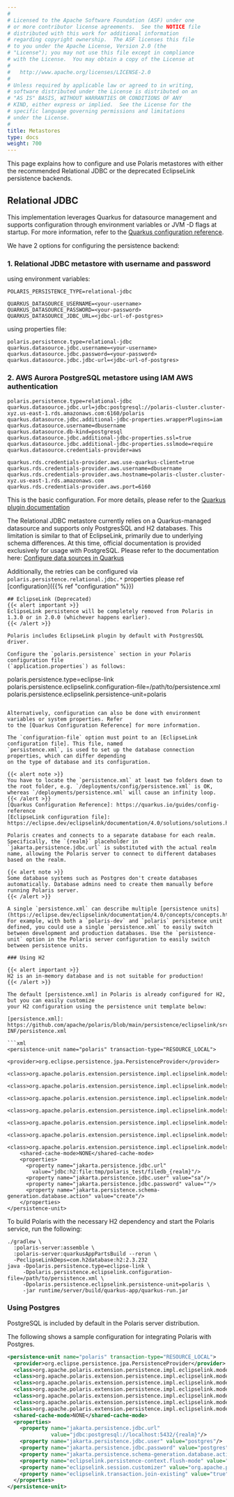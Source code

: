 ```yaml
---
#
# Licensed to the Apache Software Foundation (ASF) under one
# or more contributor license agreements.  See the NOTICE file
# distributed with this work for additional information
# regarding copyright ownership.  The ASF licenses this file
# to you under the Apache License, Version 2.0 (the
# "License"); you may not use this file except in compliance
# with the License.  You may obtain a copy of the License at
#
#   http://www.apache.org/licenses/LICENSE-2.0
#
# Unless required by applicable law or agreed to in writing,
# software distributed under the License is distributed on an
# "AS IS" BASIS, WITHOUT WARRANTIES OR CONDITIONS OF ANY
# KIND, either express or implied.  See the License for the
# specific language governing permissions and limitations
# under the License.
#
title: Metastores
type: docs
weight: 700
---
```


This page explains how to configure and use Polaris metastores with either the recommended Relational JDBC or the
deprecated EclipseLink persistence backends.

## Relational JDBC
This implementation leverages Quarkus for datasource management and supports configuration through
environment variables or JVM -D flags at startup. For more information, refer to the [Quarkus configuration reference](https://quarkus.io/guides/config-reference#env-file).

We have 2 options for configuring the persistence backend:

### 1. Relational JDBC metastore with username and password

using environment variables:
```
POLARIS_PERSISTENCE_TYPE=relational-jdbc

QUARKUS_DATASOURCE_USERNAME=<your-username>
QUARKUS_DATASOURCE_PASSWORD=<your-password>
QUARKUS_DATASOURCE_JDBC_URL=<jdbc-url-of-postgres>
```
using properties file:

```
polaris.persistence.type=relational-jdbc
quarkus.datasource.jdbc.username=<your-username>
quarkus.datasource.jdbc.password=<your-password>
quarkus.datasource.jdbc.jdbc-url=<jdbc-url-of-postgres>
```

### 2. AWS Aurora PostgreSQL metastore using IAM AWS authentication

```
polaris.persistence.type=relational-jdbc
quarkus.datasource.jdbc.url=jdbc:postgresql://polaris-cluster.cluster-xyz.us-east-1.rds.amazonaws.com:6160/polaris
quarkus.datasource.jdbc.additional-jdbc-properties.wrapperPlugins=iam
quarkus.datasource.username=dbusername
quarkus.datasource.db-kind=postgresql
quarkus.datasource.jdbc.additional-jdbc-properties.ssl=true
quarkus.datasource.jdbc.additional-jdbc-properties.sslmode=require
quarkus.datasource.credentials-provider=aws

quarkus.rds.credentials-provider.aws.use-quarkus-client=true
quarkus.rds.credentials-provider.aws.username=dbusername
quarkus.rds.credentials-provider.aws.hostname=polaris-cluster.cluster-xyz.us-east-1.rds.amazonaws.com
quarkus.rds.credentials-provider.aws.port=6160
```
This is the basic configuration. For more details, please refer to the [Quarkus plugin documentation](https://docs.quarkiverse.io/quarkus-amazon-services/dev/amazon-rds.html#_configuration_reference)

The Relational JDBC metastore currently relies on a Quarkus-managed datasource and supports only PostgresSQL and H2 databases. This limitation is similar to that of EclipseLink, primarily due to underlying schema differences. At this time, official documentation is provided exclusively for usage with PostgreSQL.
Please refer to the documentation here:
[Configure data sources in Quarkus](https://quarkus.io/guides/datasource)

Additionally, the retries can be configured via `polaris.persistence.relational.jdbc.*` properties please ref [configuration]({{% ref "configuration" %}})

```
## EclipseLink (Deprecated)
{{< alert important >}}
EclipseLink persistence will be completely removed from Polaris in 1.3.0 or in 2.0.0 (whichever happens earlier).
{{< /alert >}}

Polaris includes EclipseLink plugin by default with PostgresSQL driver.

Configure the `polaris.persistence` section in your Polaris configuration file
(`application.properties`) as follows:

```
polaris.persistence.type=eclipse-link
polaris.persistence.eclipselink.configuration-file=/path/to/persistence.xml
polaris.persistence.eclipselink.persistence-unit=polaris
```

Alternatively, configuration can also be done with environment variables or system properties. Refer
to the [Quarkus Configuration Reference] for more information.

The `configuration-file` option must point to an [EclipseLink configuration file]. This file, named
`persistence.xml`, is used to set up the database connection properties, which can differ depending
on the type of database and its configuration.

{{< alert note >}}
You have to locate the `persistence.xml` at least two folders down to the root folder, e.g. `/deployments/config/persistence.xml` is OK, whereas `/deployments/persistence.xml` will cause an infinity loop.
{{< /alert >}}
[Quarkus Configuration Reference]: https://quarkus.io/guides/config-reference
[EclipseLink configuration file]: https://eclipse.dev/eclipselink/documentation/4.0/solutions/solutions.html#TESTINGJPA002

Polaris creates and connects to a separate database for each realm. Specifically, the `{realm}` placeholder in `jakarta.persistence.jdbc.url` is substituted with the actual realm name, allowing the Polaris server to connect to different databases based on the realm.

{{< alert note >}}
Some database systems such as Postgres don't create databases automatically. Database admins need to create them manually before running Polaris server.
{{< /alert >}}

A single `persistence.xml` can describe multiple [persistence units](https://eclipse.dev/eclipselink/documentation/4.0/concepts/concepts.html#APPDEV001). For example, with both a `polaris-dev` and `polaris` persistence unit defined, you could use a single `persistence.xml` to easily switch between development and production databases. Use the `persistence-unit` option in the Polaris server configuration to easily switch between persistence units.

### Using H2

{{< alert important >}}
H2 is an in-memory database and is not suitable for production!
{{< /alert >}}

The default [persistence.xml] in Polaris is already configured for H2, but you can easily customize
your H2 configuration using the persistence unit template below:

[persistence.xml]: https://github.com/apache/polaris/blob/main/persistence/eclipselink/src/main/resources/META-INF/persistence.xml

```xml
<persistence-unit name="polaris" transaction-type="RESOURCE_LOCAL">
    <provider>org.eclipse.persistence.jpa.PersistenceProvider</provider>
    <class>org.apache.polaris.extension.persistence.impl.eclipselink.models.ModelEntity</class>
    <class>org.apache.polaris.extension.persistence.impl.eclipselink.models.ModelEntityActive</class>
    <class>org.apache.polaris.extension.persistence.impl.eclipselink.models.ModelEntityChangeTracking</class>
    <class>org.apache.polaris.extension.persistence.impl.eclipselink.models.ModelEntityDropped</class>
    <class>org.apache.polaris.extension.persistence.impl.eclipselink.models.ModelGrantRecord</class>
    <class>org.apache.polaris.extension.persistence.impl.eclipselink.models.ModelPrincipalSecrets</class>
    <class>org.apache.polaris.extension.persistence.impl.eclipselink.models.ModelSequenceId</class>
    <shared-cache-mode>NONE</shared-cache-mode>
    <properties>
      <property name="jakarta.persistence.jdbc.url"
        value="jdbc:h2:file:tmp/polaris_test/filedb_{realm}"/>
      <property name="jakarta.persistence.jdbc.user" value="sa"/>
      <property name="jakarta.persistence.jdbc.password" value=""/>
      <property name="jakarta.persistence.schema-generation.database.action" value="create"/>
    </properties>
</persistence-unit>
```

To build Polaris with the necessary H2 dependency and start the Polaris service, run the following:

```shell
./gradlew \
  :polaris-server:assemble \
  :polaris-server:quarkusAppPartsBuild --rerun \
  -PeclipseLinkDeps=com.h2database:h2:2.3.232
java -Dpolaris.persistence.type=eclipse-link \
     -Dpolaris.persistence.eclipselink.configuration-file=/path/to/persistence.xml \
     -Dpolaris.persistence.eclipselink.persistence-unit=polaris \
     -jar runtime/server/build/quarkus-app/quarkus-run.jar
```

### Using Postgres

PostgreSQL is included by default in the Polaris server distribution.

The following shows a sample configuration for integrating Polaris with Postgres.

```xml
<persistence-unit name="polaris" transaction-type="RESOURCE_LOCAL">
  <provider>org.eclipse.persistence.jpa.PersistenceProvider</provider>
  <class>org.apache.polaris.extension.persistence.impl.eclipselink.models.ModelEntity</class>
  <class>org.apache.polaris.extension.persistence.impl.eclipselink.models.ModelEntityActive</class>
  <class>org.apache.polaris.extension.persistence.impl.eclipselink.models.ModelEntityChangeTracking</class>
  <class>org.apache.polaris.extension.persistence.impl.eclipselink.models.ModelEntityDropped</class>
  <class>org.apache.polaris.extension.persistence.impl.eclipselink.models.ModelGrantRecord</class>
  <class>org.apache.polaris.extension.persistence.impl.eclipselink.models.ModelPrincipalSecrets</class>
  <class>org.apache.polaris.extension.persistence.impl.eclipselink.models.ModelSequenceId</class>
  <shared-cache-mode>NONE</shared-cache-mode>
  <properties>
    <property name="jakarta.persistence.jdbc.url"
              value="jdbc:postgresql://localhost:5432/{realm}"/>
    <property name="jakarta.persistence.jdbc.user" value="postgres"/>
    <property name="jakarta.persistence.jdbc.password" value="postgres"/>
    <property name="jakarta.persistence.schema-generation.database.action" value="create"/>
    <property name="eclipselink.persistence-context.flush-mode" value="auto"/>
    <property name="eclipselink.session.customizer" value="org.apache.polaris.extension.persistence.impl.eclipselink.PolarisEclipseLinkSessionCustomizer"/>
    <property name="eclipselink.transaction.join-existing" value="true"/>
  </properties>
</persistence-unit>
```
